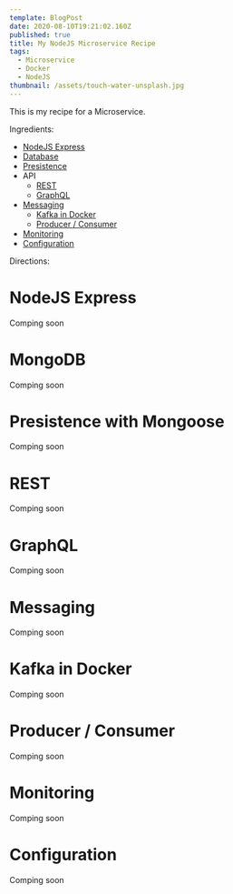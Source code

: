 ```yaml
---
template: BlogPost
date: 2020-08-10T19:21:02.160Z
published: true
title: My NodeJS Microservice Recipe
tags:
  - Microservice
  - Docker
  - NodeJS
thumbnail: /assets/touch-water-unsplash.jpg
---
```

This is my recipe for a Microservice.

Ingredients:

- [NodeJS Express](#express)
- [Database](#database)
- [Presistence](#persistence)
- API
  - [REST](#rest)
  - [GraphQL](#graphql)
- [Messaging](#messaging)
  - [Kafka in Docker](#kafka)
  - [Producer / Consumer](#producer-consumer)
- [Monitoring](#monitoring)
- [Configuration](#configuration)

Directions:
<div id="express"><h1>NodeJS Express</h1></div>
Comping soon
<div id="database"><h1>MongoDB</h1></div>
Comping soon
<div id="presistence"><h1>Presistence with Mongoose</h1></div>
Comping soon
<div id="rest"><h1>REST</h1></div>
Comping soon
<div id="graphql"><h1>GraphQL</h1></div>
Comping soon
<div id="messaging"><h1>Messaging</h1></div>
Comping soon
<div id="kafka"><h1>Kafka in Docker</h1></div>
Comping soon
<div id="producer-consumer"><h1>Producer / Consumer</h1></div>
Comping soon
<div id="monitoring"><h1>Monitoring</h1></div>
Comping soon
<div id="configuration"><h1>Configuration</h1></div>
Comping soon
